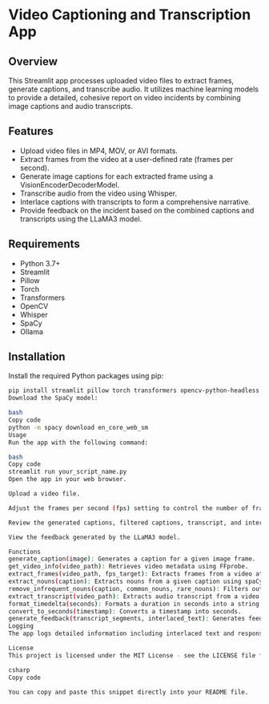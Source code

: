 # Video Captioning and Transcription App

## Overview

This Streamlit app processes uploaded video files to extract frames, generate captions, and transcribe audio. It utilizes machine learning models to provide a detailed, cohesive report on video incidents by combining image captions and audio transcripts.

## Features

- Upload video files in MP4, MOV, or AVI formats.
- Extract frames from the video at a user-defined rate (frames per second).
- Generate image captions for each extracted frame using a VisionEncoderDecoderModel.
- Transcribe audio from the video using Whisper.
- Interlace captions with transcripts to form a comprehensive narrative.
- Provide feedback on the incident based on the combined captions and transcripts using the LLaMA3 model.

## Requirements

- Python 3.7+
- Streamlit
- Pillow
- Torch
- Transformers
- OpenCV
- Whisper
- SpaCy
- Ollama

## Installation

Install the required Python packages using pip:

```bash
pip install streamlit pillow torch transformers opencv-python-headless whisper spacy ollama
Download the SpaCy model:

bash
Copy code
python -m spacy download en_core_web_sm
Usage
Run the app with the following command:

bash
Copy code
streamlit run your_script_name.py
Open the app in your web browser.

Upload a video file.

Adjust the frames per second (fps) setting to control the number of frames extracted.

Review the generated captions, filtered captions, transcript, and interlaced text.

View the feedback generated by the LLaMA3 model.

Functions
generate_caption(image): Generates a caption for a given image frame.
get_video_info(video_path): Retrieves video metadata using FFprobe.
extract_frames(video_path, fps_target): Extracts frames from a video at the specified frame rate.
extract_nouns(caption): Extracts nouns from a given caption using spaCy.
remove_infrequent_nouns(caption, common_nouns, rare_nouns): Filters out infrequent nouns from a caption.
extract_transcript(video_path): Extracts audio transcript from a video using Whisper.
format_timedelta(seconds): Formats a duration in seconds into a string.
convert_to_seconds(timestamp): Converts a timestamp into seconds.
generate_feedback(transcript_segments, interlaced_text): Generates feedback based on transcripts and interlaced text using LLaMA3.
Logging
The app logs detailed information including interlaced text and responses from LLaMA3. The logging level is set to INFO.

License
This project is licensed under the MIT License - see the LICENSE file for details.

csharp
Copy code

You can copy and paste this snippet directly into your README file.
